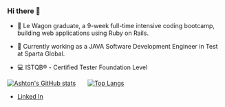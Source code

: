 ### Hi there 👋

- 🌱 Le Wagon graduate, a 9-week full-time intensive coding bootcamp, building web applications using Ruby on Rails.

- :space_invader: Currently working as a JAVA Software Development Engineer in Test at Sparta Global.

- :computer: ISTQB® - Certified Tester Foundation Level

[![Ashton's GitHub stats](https://github-readme-stats.vercel.app/api?username=acharge91&show_icons=true&theme=cobalt)](https://github.com/anuraghazra/github-readme-stats) &nbsp; &nbsp; &nbsp; [![Top Langs](https://github-readme-stats.vercel.app/api/top-langs/?username=acharge91&show_icons=true&theme=material-palenight)](https://github.com/acharge91/github-readme-stats)



- [Linked In](https://www.linkedin.com/in/ashton-charge/)
